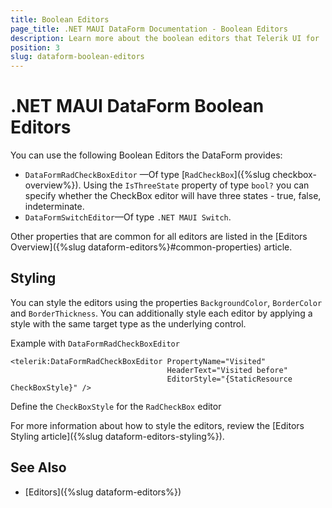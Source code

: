 ```yaml
---
title: Boolean Editors
page_title: .NET MAUI DataForm Documentation - Boolean Editors
description: Learn more about the boolean editors that Telerik UI for .NET MAUI DataForm control provides.
position: 3
slug: dataform-boolean-editors
---
```


# .NET MAUI DataForm Boolean Editors

You can use the following Boolean Editors the DataForm provides:

* `DataFormRadCheckBoxEditor` &mdash;Of type [`RadCheckBox`]({%slug checkbox-overview%}). Using the `IsThreeState` property of type `bool?` you can specify whether the CheckBox editor will have three states - true, false, indeterminate.
* `DataFormSwitchEditor`&mdash;Of type `.NET MAUI Switch`.

Other properties that are common for all editors are listed in the [Editors Overview]({%slug dataform-editors%}#common-properties) article.

## Styling 

You can style the editors using the properties `BackgroundColor`, `BorderColor` and `BorderThickness`. You can additionally style each editor by applying a style with the same target type as the underlying control.

Example with `DataFormRadCheckBoxEditor`

```XAML
<telerik:DataFormRadCheckBoxEditor PropertyName="Visited"
                                   HeaderText="Visited before"
                                   EditorStyle="{StaticResource CheckBoxStyle}" />
```

Define the `CheckBoxStyle` for the `RadCheckBox` editor

<snippet id='dataform-editors-stlying-checkbox-style' />

For more information about how to style the editors, review the [Editors Styling article]({%slug dataform-editors-styling%}).

## See Also

- [Editors]({%slug dataform-editors%})